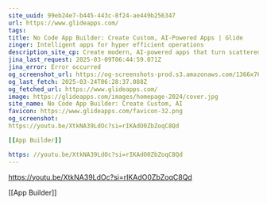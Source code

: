 ```yaml
---
site_uuid: 99eb24e7-b445-443c-8f24-ae449b256347
url: https://www.glideapps.com/
tags: 
title: No Code App Builder: Create Custom, AI-Powered Apps | Glide
zinger: Intelligent apps for hyper efficient operations
description_site_cp: Create modern, AI-powered apps that turn scattered data into actionable insights and automate manual work—no coding required.
jina_last_request: 2025-03-09T06:44:59.071Z
jina_error: Error occurred
og_screenshot_url: https://og-screenshots-prod.s3.amazonaws.com/1366x768/80/false/23948c7b21243f037125e6a1cb0762a49ba51bf54b5bcf5c4e98e076e505479c.jpeg
og_last_fetch: 2025-03-24T06:28:37.088Z
og_fetched_url: https://www.glideapps.com/
image: https://glideapps.com/images/homepage-2024/cover.jpg
site_name: No Code App Builder: Create Custom, AI
favicon: https://www.glideapps.com/favicon-32.png
og_screenshot: 
https://youtu.be/XtkNA39LdOc?si=rIKAdO0ZbZoqC8Qd

[[App Builder]]

https: //youtu.be/XtkNA39LdOc?si=rIKAdO0ZbZoqC8Qd
---
```


https://youtu.be/XtkNA39LdOc?si=rIKAdO0ZbZoqC8Qd

[[App Builder]]
